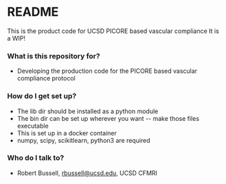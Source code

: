 # README #

This is the product code for UCSD PICORE based vascular compliance
It is a WIP!

### What is this repository for? ###

* Developing the production code for the PICORE based vascular compliance protocol

### How do I get set up? ###


* The lib dir should be installed as a python module
* The bin dir can be set up wherever you want -- make those files executable
* This is set up in a docker container
* numpy, scipy, scikitlearn, python3 are required


### Who do I talk to? ###

* Robert Bussell, rbussell@ucsd.edu, UCSD CFMRI
